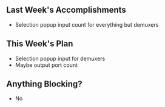 ## Last Week's Accomplishments

 - Selection popup input count for everything but demuxers

## This Week's Plan

 - Selection popup input for demuxers
 - Maybe output port count

## Anything Blocking?

 - No
